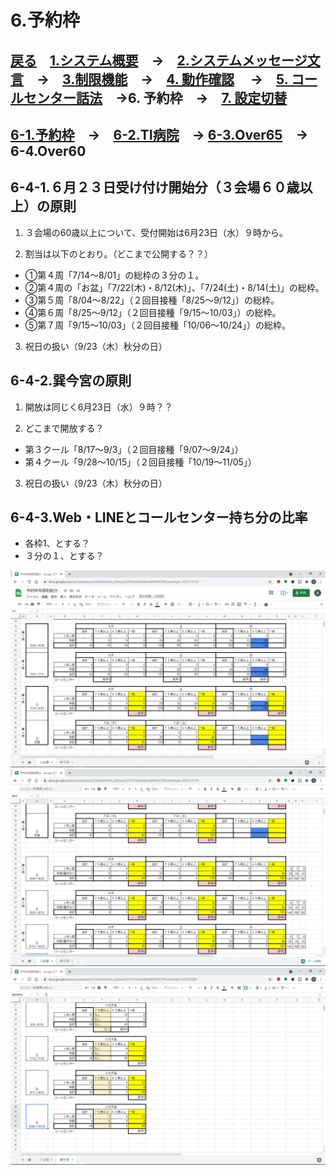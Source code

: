 # 6.予約枠  
## [戻る](https://github.com/78tch/VaccineYoyaku)　[1.システム概要](https://github.com/78tch/VaccineYoyaku/blob/main/1About/1-1About.md)　→　[2.システムメッセージ文言](https://github.com/78tch/VaccineYoyaku/blob/main/2SystemMessage/2-0Messages.md)　→　[3.制限機能](https://github.com/78tch/VaccineYoyaku/blob/main/3Limit/3-1Limit.md)　→　[4. 動作確認](https://github.com/78tch/VaccineYoyaku/blob/main/4Check/4-1Check.md) 　→　[5. コールセンター話法](https://github.com/78tch/VaccineYoyaku/blob/main/5Callcenter/5-1Callcenter.md)　→6. 予約枠　→　[7. 設定切替](https://github.com/78tch/VaccineYoyaku/blob/main/7Operation/7-1Operation.md)  
## [6-1.予約枠](https://github.com/78tch/VaccineYoyaku/blob/main/6Timetable/6-1Timetable.md)　→　[6-2.TI病院](https://github.com/78tch/VaccineYoyaku/blob/main/6Timetable/6-2TIHP.md)　→ [6-3.Over65](https://github.com/78tch/VaccineYoyaku/blob/main/6Timetable/6-4Over60.md)　→　6-4.Over60  

## 6-4-1.６月２３日受け付け開始分（３会場６０歳以上）の原則  
1. ３会場の60歳以上について、受付開始は6月23日（水）９時から。  

2. 割当は以下のとおり。（どこまで公開する？？）
* ①第４周「7/14〜8/01」の総枠の３分の１。  
* ②第４周の「お盆」「7/22(木)・8/12(木)」、「7/24(土)・8/14(土)」の総枠。  
* ③第５周「8/04〜8/22」（２回目接種「8/25〜9/12」）の総枠。
* ④第６周「8/25〜9/12」（２回目接種「9/15〜10/03」）の総枠。
* ⑤第７周「9/15〜10/03」（２回目接種「10/06～10/24」）の総枠。
3. 祝日の扱い（9/23（木）秋分の日）

## 6-4-2.巽今宮の原則
1. 開放は同じく6月23日（水）９時？？

2. どこまで開放する？
* 第３クール「8/17～9/3」（２回目接種「9/07〜9/24」）
* 第４クール「9/28～10/15」（２回目接種「10/19〜11/05」）

3. 祝日の扱い（9/23（木）秋分の日）

## 6-4-3.Web・LINEとコールセンター持ち分の比率
* 各枠1、とする？
* ３分の１、とする？

<img src="data\20210623\Center1.png" alt="image">  
<img src="data\20210623\Center2.png" alt="image">  
<img src="data\20210623\TIHP.png" alt="image">  




